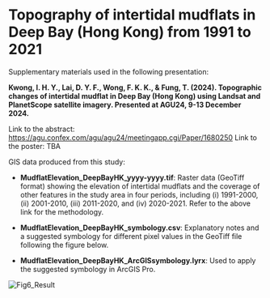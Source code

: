 # Topography of intertidal mudflats in Deep Bay (Hong Kong) from 1991 to 2021

Supplementary materials used in the following presentation:

**Kwong, I. H. Y., Lai, D. Y. F., Wong, F. K. K., & Fung, T. (2024). Topographic changes of intertidal mudflat in Deep Bay (Hong Kong) using Landsat and PlanetScope satellite imagery. Presented at AGU24, 9-13 December 2024.**

Link to the abstract: https://agu.confex.com/agu/agu24/meetingapp.cgi/Paper/1680250
Link to the poster: TBA

GIS data produced from this study:

*   **MudflatElevation_DeepBayHK_yyyy-yyyy.tif**: Raster data (GeoTiff format) showing the elevation of intertidal mudflats and the coverage of other features in the study area in four periods, including (i) 1991-2000, (ii) 2001-2010, (iii) 2011-2020, and (iv) 2020-2021. Refer to the above link for the methodology.
  
*   **MudflatElevation_DeepBayHK_symbology.csv**: Explanatory notes and a suggested symbology for different pixel values in the GeoTiff file following the figure below.

*   **MudflatElevation_DeepBayHK_ArcGISsymbology.lyrx**: Used to apply the suggested symbology in ArcGIS Pro.


![Fig6_Result](https://github.com/user-attachments/assets/59f62ec5-f89d-4a8f-a5ee-b037c5e86173)

